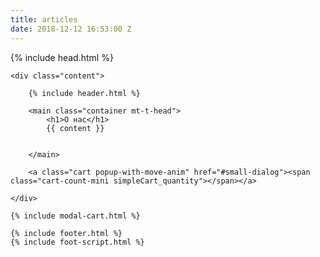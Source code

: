 ```yaml
---
title: articles
date: 2018-12-12 16:53:00 Z
---
```


{% include head.html %}
<body>

	<div class="content">

		{% include header.html %}
		
		<main class="container mt-t-head">
			<h1>О нас</h1>
			{{ content }}
			

		</main>

		<a class="cart popup-with-move-anim" href="#small-dialog"><span class="cart-count-mini simpleCart_quantity"></span></a>

	</div>

	{% include modal-cart.html %}

	{% include footer.html %}
	{% include foot-script.html %}